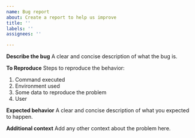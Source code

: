 ```yaml
---
name: Bug report
about: Create a report to help us improve
title: ''
labels: ''
assignees: ''

---
```


**Describe the bug**
A clear and concise description of what the bug is.

**To Reproduce**
Steps to reproduce the behavior:

1. Command executed
2. Environment used
3. Some data to reproduce the problem
4. User

**Expected behavior**
A clear and concise description of what you expected to happen.

**Additional context**
Add any other context about the problem here.
